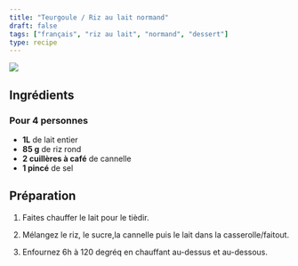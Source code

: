 ```yaml
---
title: "Teurgoule / Riz au lait normand"
draft: false
tags: ["français", "riz au lait", "normand", "dessert"]
type: recipe
---
```

![](../images/teurgoule.jpg)

<!-- section -->

## Ingrédients

### Pour 4 personnes

- **1L** de lait entier
- **85 g** de riz rond
- **2 cuillères à café** de cannelle
- **1 pincé** de sel

<!-- section -->

## Préparation

1. Faites chauffer le lait pour le tièdir.

2. Mélangez le riz, le sucre,la cannelle puis le lait dans la casserolle/faitout.

3. Enfournez 6h à 120 degréq en chauffant au-dessus et au-dessous.
